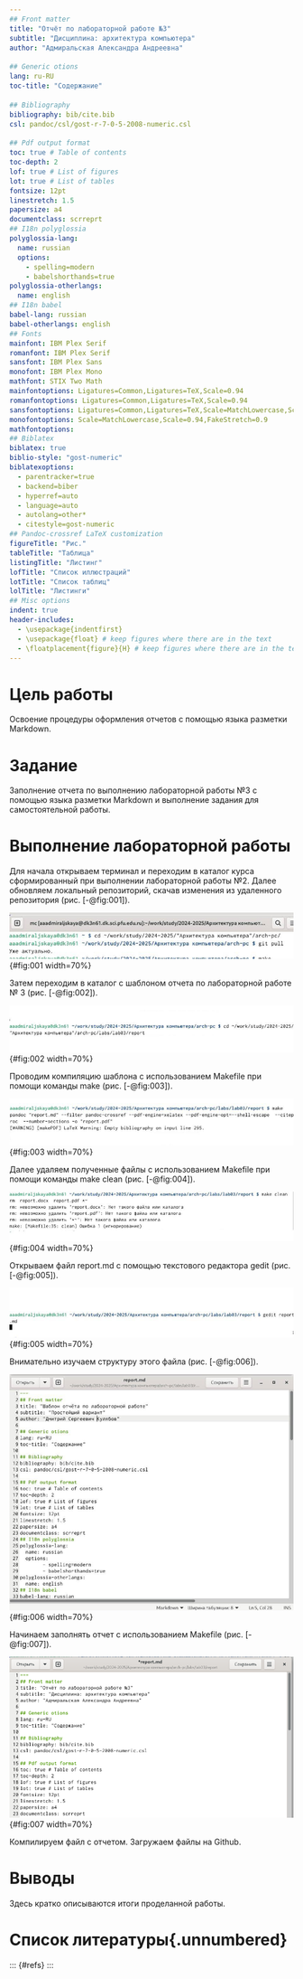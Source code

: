 ```yaml
---
## Front matter
title: "Отчёт по лабораторной работе №3"
subtitle: "Дисциплина: архитектура компьютера"
author: "Адмиральская Александра Андреевна"

## Generic otions
lang: ru-RU
toc-title: "Содержание"

## Bibliography
bibliography: bib/cite.bib
csl: pandoc/csl/gost-r-7-0-5-2008-numeric.csl

## Pdf output format
toc: true # Table of contents
toc-depth: 2
lof: true # List of figures
lot: true # List of tables
fontsize: 12pt
linestretch: 1.5
papersize: a4
documentclass: scrreprt
## I18n polyglossia
polyglossia-lang:
  name: russian
  options:
	- spelling=modern
	- babelshorthands=true
polyglossia-otherlangs:
  name: english
## I18n babel
babel-lang: russian
babel-otherlangs: english
## Fonts
mainfont: IBM Plex Serif
romanfont: IBM Plex Serif
sansfont: IBM Plex Sans
monofont: IBM Plex Mono
mathfont: STIX Two Math
mainfontoptions: Ligatures=Common,Ligatures=TeX,Scale=0.94
romanfontoptions: Ligatures=Common,Ligatures=TeX,Scale=0.94
sansfontoptions: Ligatures=Common,Ligatures=TeX,Scale=MatchLowercase,Scale=0.94
monofontoptions: Scale=MatchLowercase,Scale=0.94,FakeStretch=0.9
mathfontoptions:
## Biblatex
biblatex: true
biblio-style: "gost-numeric"
biblatexoptions:
  - parentracker=true
  - backend=biber
  - hyperref=auto
  - language=auto
  - autolang=other*
  - citestyle=gost-numeric
## Pandoc-crossref LaTeX customization
figureTitle: "Рис."
tableTitle: "Таблица"
listingTitle: "Листинг"
lofTitle: "Список иллюстраций"
lotTitle: "Список таблиц"
lolTitle: "Листинги"
## Misc options
indent: true
header-includes:
  - \usepackage{indentfirst}
  - \usepackage{float} # keep figures where there are in the text
  - \floatplacement{figure}{H} # keep figures where there are in the text
---
```


# Цель работы

Освоение процедуры оформления отчетов с помощью языка разметки Markdown.

# Задание

Заполнение отчета по выполнению лабораторной работы №3 с помощью языка разметки Markdown и выполнение задания для самостоятельной работы.

# Выполнение лабораторной работы

Для начала открываем терминал и переходим в каталог курса сформированный при выполнении лабораторной работы №2. Далее обновляем локальный репозиторий, скачав изменения из удаленного репозитория (рис. [-@fig:001]).

![Переход в каталог курса и обновление локального репозитория.](image/1.jpg){#fig:001 width=70%}

Затем переходим в каталог с шаблоном отчета по лабораторной работе № 3 (рис. [-@fig:002]).

![Переход в каталог с шаблоном отчета по лабораторной работе № 3.](image/2.jpg){#fig:002 width=70%}

Проводим компиляцию шаблона с использованием Makefile при помощи команды make (рис. [-@fig:003]). 

![Компиляция шаблона с использованием Makefile.](image/2.2.jpg){#fig:003 width=70%}

Далее удаляем полученные файлы с использованием Makefile при помощи команды make clean (рис. [-@fig:004]).

![Удаление полученных файлов с использованием Makefile.](image/3.jpg){#fig:004 width=70%}

Открываем файл report.md c помощью текстового редактора gedit (рис. [-@fig:005]). 

![Открытие файла report.md.](image/4.jpg){#fig:005 width=70%}

Внимательно изучаем структуру этого файла (рис. [-@fig:006]). 

![Структура файла report.md.](image/5.jpg){#fig:006 width=70%}

Начинаем заполнять отчет с использованием Makefile (рис. [-@fig:007]).

![Заполнение отчета.](image/6.png){#fig:007 width=70%}

Компилируем файл с отчетом. Загружаем файлы на Github.

# Выводы

Здесь кратко описываются итоги проделанной работы.

# Список литературы{.unnumbered}

::: {#refs}
:::
